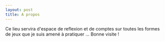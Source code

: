 ```yaml
---
layout: post
title: A propos
---
```


Ce lieu servira d'espace de reflexion et de comptes sur toutes les formes de jeux que je suis amené à pratiquer ...
Bonne visite !

